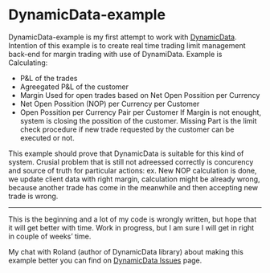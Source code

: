 # DynamicData-example

DynamicData-example is my first attempt to work with [DynamicData](https://github.com/RolandPheasant/DynamicData). 
Intention of this example is to create real time trading limit management back-end for margin trading with use of DynamiData.
Example is Calculating:
- P&L of the trades
- Agreegated P&L of the customer
- Margin Used for open trades based on Net Open Possition per Currency
- Net Open Possition (NOP) per Currency per Customer
- Open Possition per Currency Pair per Customer
If Margin is not enought, system is closing the possition of the customer.
Missing Part is the limit check procedure if new trade requested by the customer can be executed or not.

This example should prove that DynamicData is suitable for this kind of system.
Crusial problem that is still not adreessed correctly is concurency and source of truth for particular actions:
ex. New NOP calculation is done, we update client data with right margin, calculation might be  already wrong, because another trade has come in the meanwhile and then accepting new trade is wrong.

----

This is the beginning and a lot of my code is wrongly written, but hope that it will get better with time.
Work in progress, but I am sure I will get in right in couple of weeks’ time.


My chat with Roland (author of DynamicData library) about making this example better you can find on [DynamicData Issues](https://github.com/RolandPheasant/DynamicData/issues/48) page.


